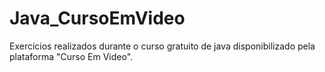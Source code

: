 # Java_CursoEmVideo
 Exercícios realizados durante o curso gratuito de java disponibilizado pela plataforma "Curso Em Video".
